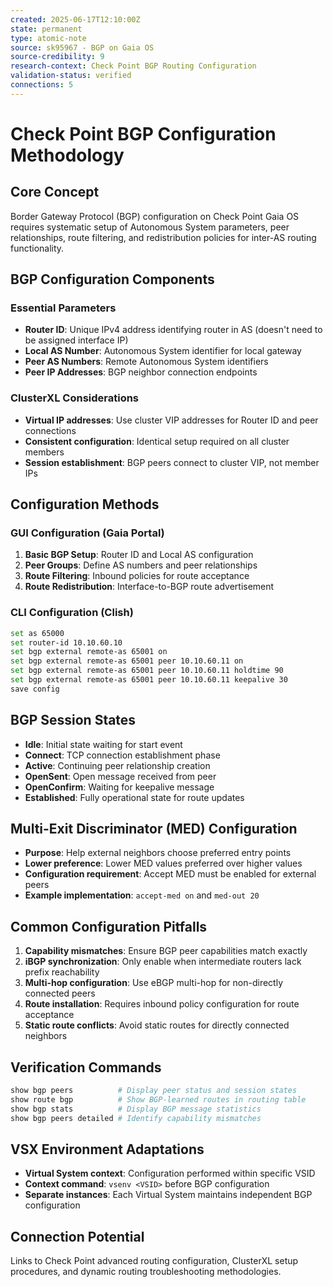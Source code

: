```yaml
---
created: 2025-06-17T12:10:00Z
state: permanent
type: atomic-note
source: sk95967 - BGP on Gaia OS
source-credibility: 9
research-context: Check Point BGP Routing Configuration
validation-status: verified
connections: 5
---
```


# Check Point BGP Configuration Methodology

## Core Concept
Border Gateway Protocol (BGP) configuration on Check Point Gaia OS requires systematic setup of Autonomous System parameters, peer relationships, route filtering, and redistribution policies for inter-AS routing functionality.

## BGP Configuration Components

### Essential Parameters
- **Router ID**: Unique IPv4 address identifying router in AS (doesn't need to be assigned interface IP)
- **Local AS Number**: Autonomous System identifier for local gateway
- **Peer AS Numbers**: Remote Autonomous System identifiers
- **Peer IP Addresses**: BGP neighbor connection endpoints

### ClusterXL Considerations
- **Virtual IP addresses**: Use cluster VIP addresses for Router ID and peer connections
- **Consistent configuration**: Identical setup required on all cluster members
- **Session establishment**: BGP peers connect to cluster VIP, not member IPs

## Configuration Methods

### GUI Configuration (Gaia Portal)
1. **Basic BGP Setup**: Router ID and Local AS configuration
2. **Peer Groups**: Define AS numbers and peer relationships
3. **Route Filtering**: Inbound policies for route acceptance
4. **Route Redistribution**: Interface-to-BGP route advertisement

### CLI Configuration (Clish)
```bash
set as 65000
set router-id 10.10.60.10
set bgp external remote-as 65001 on
set bgp external remote-as 65001 peer 10.10.60.11 on
set bgp external remote-as 65001 peer 10.10.60.11 holdtime 90
set bgp external remote-as 65001 peer 10.10.60.11 keepalive 30
save config
```

## BGP Session States
- **Idle**: Initial state waiting for start event
- **Connect**: TCP connection establishment phase
- **Active**: Continuing peer relationship creation
- **OpenSent**: Open message received from peer
- **OpenConfirm**: Waiting for keepalive message
- **Established**: Fully operational state for route updates

## Multi-Exit Discriminator (MED) Configuration
- **Purpose**: Help external neighbors choose preferred entry points
- **Lower preference**: Lower MED values preferred over higher values
- **Configuration requirement**: Accept MED must be enabled for external peers
- **Example implementation**: `accept-med on` and `med-out 20`

## Common Configuration Pitfalls
1. **Capability mismatches**: Ensure BGP peer capabilities match exactly
2. **iBGP synchronization**: Only enable when intermediate routers lack prefix reachability
3. **Multi-hop configuration**: Use eBGP multi-hop for non-directly connected peers
4. **Route installation**: Requires inbound policy configuration for route acceptance
5. **Static route conflicts**: Avoid static routes for directly connected neighbors

## Verification Commands
```bash
show bgp peers          # Display peer status and session states
show route bgp          # Show BGP-learned routes in routing table
show bgp stats          # Display BGP message statistics
show bgp peers detailed # Identify capability mismatches
```

## VSX Environment Adaptations
- **Virtual System context**: Configuration performed within specific VSID
- **Context command**: `vsenv <VSID>` before BGP configuration
- **Separate instances**: Each Virtual System maintains independent BGP configuration

## Connection Potential
Links to Check Point advanced routing configuration, ClusterXL setup procedures, and dynamic routing troubleshooting methodologies.